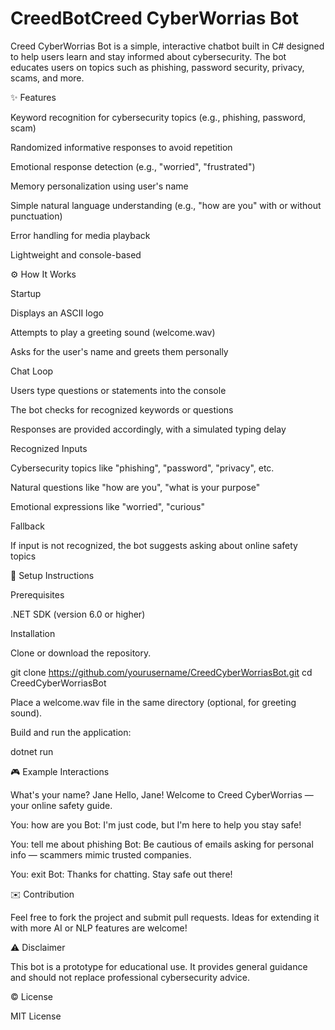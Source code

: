 # CreedBotCreed CyberWorrias Bot

Creed CyberWorrias Bot is a simple, interactive chatbot built in C# designed to help users learn and stay informed about cybersecurity. The bot educates users on topics such as phishing, password security, privacy, scams, and more.

✨ Features

Keyword recognition for cybersecurity topics (e.g., phishing, password, scam)

Randomized informative responses to avoid repetition

Emotional response detection (e.g., "worried", "frustrated")

Memory personalization using user's name

Simple natural language understanding (e.g., "how are you" with or without punctuation)

Error handling for media playback

Lightweight and console-based

⚙️ How It Works

Startup

Displays an ASCII logo

Attempts to play a greeting sound (welcome.wav)

Asks for the user's name and greets them personally

Chat Loop

Users type questions or statements into the console

The bot checks for recognized keywords or questions

Responses are provided accordingly, with a simulated typing delay

Recognized Inputs

Cybersecurity topics like "phishing", "password", "privacy", etc.

Natural questions like "how are you", "what is your purpose"

Emotional expressions like "worried", "curious"

Fallback

If input is not recognized, the bot suggests asking about online safety topics

📄 Setup Instructions

Prerequisites

.NET SDK (version 6.0 or higher)

Installation

Clone or download the repository.

   git clone https://github.com/yourusername/CreedCyberWorriasBot.git
   cd CreedCyberWorriasBot

Place a welcome.wav file in the same directory (optional, for greeting sound).

Build and run the application:

   dotnet run

🎮 Example Interactions

What's your name? Jane
Hello, Jane! Welcome to Creed CyberWorrias — your online safety guide.

You: how are you
Bot: I'm just code, but I'm here to help you stay safe!

You: tell me about phishing
Bot: Be cautious of emails asking for personal info — scammers mimic trusted companies.

You: exit
Bot: Thanks for chatting. Stay safe out there!

✉️ Contribution

Feel free to fork the project and submit pull requests. Ideas for extending it with more AI or NLP features are welcome!

⚠️ Disclaimer

This bot is a prototype for educational use. It provides general guidance and should not replace professional cybersecurity advice.

© License

MIT License

